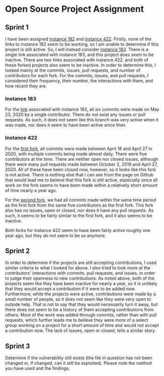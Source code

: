 # Open Source Project Assignment

## Sprint 1
I have been assigned [instance 182](https://davidalanreid.github.io/output/347538efbdc21b8df684ebd92d37400b3ce85d55/vulnerable.hack.html) and [instance 422](https://davidalanreid.github.io/output/347538efbdc21b8df684ebd92d37400b3ce85d55/vulnerable.hack.html). Firstly, none of the links to instance 182 seem to be working, so I am unable to determine if this project is still active. So, I will instead consider [instance 183](https://davidalanreid.github.io/output/347538efbdc21b8df684ebd92d37400b3ce85d55/vulnerable.hack.html). There is a single link associated with instance 183, and this project does seem to be inactive. There are two links associated with instance 422, and both of these forked projects also seem to be inactive. In order to determine this, I looked mainly at the commits, issues, pull requests, and number of contributors for each fork. For the commits, issues, and pull requests, I considered their frequency, their number, the interactions with them, and how recent they are.

### Instance 183
For the [link](https://github.com/FreeSouth/3ryparty) associated with instance 183, all six commits were made on May 23, 2020 by a single contributor. There do not exist any issues or pull requests. As such, it does not seem like this branch was very active when it was made, nor does it seem to have been active since then.

### Instance 422
For the [first fork](https://github.com/SeanRog/SER401-FALL-19-Project35), all commits were made between April 18 and April 27 in 2020, with multiple commits being made almost daily. There were five contributors at the time. There are neither open nor closed issues, although there were many pull requests made between October 2, 2019 and April 27, 2020. All of these have been closed now, however, so it looks like this fork is not active. There is nothing else that I can see from the page on Github that would lead me to believe that this fork is still active, especially since all work on the fork seems to have been made within a relatively short amount of time nearly a year ago.

For the [second fork](https://github.com/dsandy12/teammaker), we had all commits made within the same time period as the first fork from the same five contributors as the first fork. This fork also has no issues, open or closed, nor does it have any pull requests. As such, it seems to be fairly similar to the first fork, and it also seems to be inactive.

Both forks for instance 422 seem to have been fairly active roughly one year ago, but they do not seem to be so anymore.

## Sprint 2
In order to determine if the projects are still accepting contributions, I used similar criteria to what I looked for above. I also tried to look more at the contributors' interactions with commits, pull requests, and issues, in order to judge their openness to new contributions. As noted above, both of the projects seem like they have been inactive for nearly a year, so it is unlikely that they would accept a contribution if it were to be added now. Furthermore, while the projects were active, contributions were made by a small number of people, so it does not seem like they were very open to outside help. That is not to say that they would necessarily turn it away, but there does not seem to be a history of them accepting contributions from others. Most of the work was added through commits, rather than with pull requests, which further leads me to believe they were more of a select group working on a project for a short amount of time and would not accept a contribution now. The lack of issues, open or closed, tells a similar story.

## Sprint 3
Determine if the vulnerability still exists (the file in question has not been changed or, if changed, can it still be exploited). Please note the method you have used and the findings.
